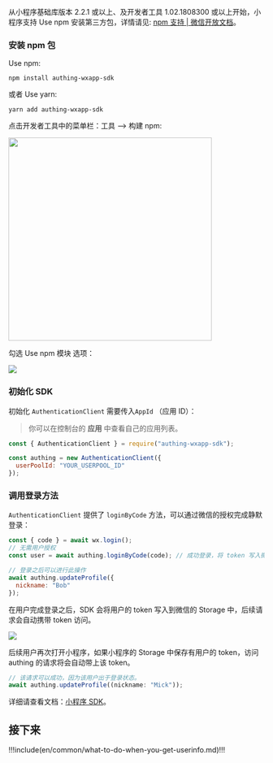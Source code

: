 <IntegrationDetailCard title="开始开发接入">

从小程序基础库版本 2.2.1 或以上、及开发者工具 1.02.1808300 或以上开始，小程序支持 Use npm 安装第三方包，详情请见: [npm 支持 | 微信开放文档](https://developers.weixin.qq.com/miniprogram/dev/devtools/npm.html)。

### 安装 npm 包

Use npm:

```
npm install authing-wxapp-sdk
```

或者 Use yarn:

```
yarn add authing-wxapp-sdk
```

点击开发者工具中的菜单栏：工具 --> 构建 npm:

<img src="~@imagesZhCn/reference/wxmp-npm.png" height="400px">

勾选 Use npm 模块 选项：

![](~@imagesZhCn/reference/wxmp-npm2.png)

### 初始化 SDK

初始化 `AuthenticationClient` 需要传入`AppId` （应用 ID）：

> 你可以在控制台的 **应用** 中查看自己的应用列表。

```javascript
const { AuthenticationClient } = require("authing-wxapp-sdk");

const authing = new AuthenticationClient({
  userPoolId: "YOUR_USERPOOL_ID"
});
```

### 调用登录方法

`AuthenticationClient` 提供了 `loginByCode` 方法，可以通过微信的授权完成静默登录：

```javascript
const { code } = await wx.login();
// 无需用户授权
const user = await authing.loginByCode(code); // 成功登录，将 token 写入微信 Storage

// 登录之后可以进行此操作
await authing.updateProfile({
  nickname: "Bob"
});
```

在用户完成登录之后，SDK 会将用户的 token 写入到微信的 Storage 中，后续请求会自动携带 token 访问。

![](~@imagesZhCn/reference/20201112165637.png)

后续用户再次打开小程序，如果小程序的 Storage 中保存有用户的 token，访问 authing 的请求将会自动带上该 token。

```javascript
// 该请求可以成功，因为该用户出于登录状态。
await authing.updateProfile((nickname: "Mick"));
```

详细请查看文档：[小程序 SDK](/reference/sdk-for-wxapp.md)。

## 接下来

!!!include(en/common/what-to-do-when-you-get-userinfo.md)!!!

</IntegrationDetailCard>
